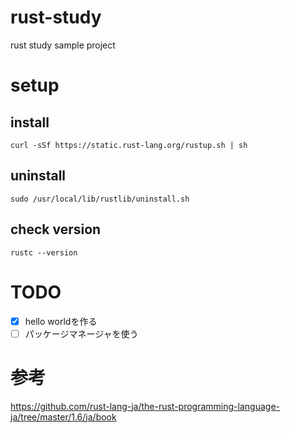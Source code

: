 # rust-study
rust study sample project

# setup
## install

```
curl -sSf https://static.rust-lang.org/rustup.sh | sh
```

## uninstall
```
sudo /usr/local/lib/rustlib/uninstall.sh
```

## check version
```
rustc --version
```

# TODO
- [x] hello worldを作る
- [ ] パッケージマネージャを使う

# 参考
https://github.com/rust-lang-ja/the-rust-programming-language-ja/tree/master/1.6/ja/book
